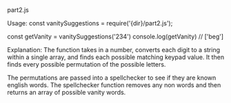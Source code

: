 part2.js

Usage:
const vanitySuggestions = require('{dir}/part2.js');

const getVanity = vanitySuggestions('234')
console.log(getVanity) // ['beg']

Explanation:
The function takes in a number, converts each digit to a string within a single array, and finds each possible matching keypad value. It then finds every possible permutation of the possible letters.

The permutations are passed into a spellchecker to see if they are known english words. The spellchecker function removes any non words and then returns an array of possible vanity words.
